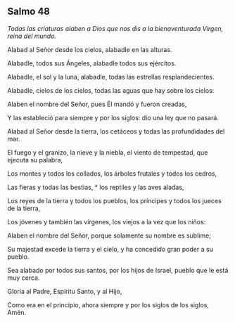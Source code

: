 ## Salmo 48

*Todas las criaturas alaben a
Dios que nos dis
a la bienaventurada Virgen,
reina del mundo.*

Alabad al Señor desde los cielos,
alabadle en las alturas.

Alabadle, todos sus Ángeles,
alabadle todos sus ejércitos.

Alabadle, el sol y la luna, alabadle,  todas las estrellas resplandecientes.

Alabadle, cielos de los cielos, todas las aguas que hay sobre los cielos:

Alaben el nombre del Señor, pues Él mandó y fueron creadas,

Y las estableció para siempre y por
los siglos: dio una ley que no pasará.

Alabad al Señor desde la tierra, 
los cetáceos y todas las profundidades del mar.

El fuego y el granizo, la nieve y la
niebla, el viento de tempestad, que
ejecuta su palabra,

Los montes y todos los collados, los árboles frutales y todos los cedros, 

Las fieras y todas las bestias, * los
reptiles y las aves aladas,

Los reyes de la tierra y todos los
pueblos, los príncipes y todos los
jueces de la tierra, 

Los jóvenes y también las vírgenes,  los viejos a la vez que los niños:

Alaben el nombre del Señor, porque solamente su nombre es sublime;

Su majestad excede la tierra y el
cielo, y ha concedido gran poder a
su pueblo.

Sea alabado por todos sus santos, por los hijos de Israel, pueblo que le está muy cerca.

Gloria al Padre, Espíritu Santo, y al Hijo,

Como era en el principio, ahora siempre y por los siglos de los siglos, Amén.
